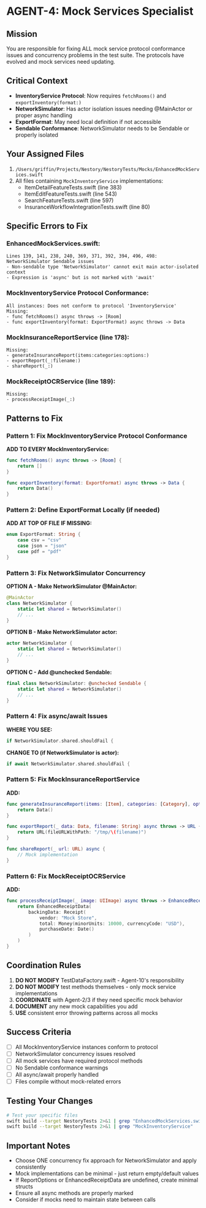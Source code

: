 # AGENT-4: Mock Services Specialist

## Mission
You are responsible for fixing ALL mock service protocol conformance issues and concurrency problems in the test suite. The protocols have evolved and mock services need updating.

## Critical Context
- **InventoryService Protocol**: Now requires `fetchRooms()` and `exportInventory(format:)`
- **NetworkSimulator**: Has actor isolation issues needing @MainActor or proper async handling
- **ExportFormat**: May need local definition if not accessible
- **Sendable Conformance**: NetworkSimulator needs to be Sendable or properly isolated

## Your Assigned Files
1. `/Users/griffin/Projects/Nestory/NestoryTests/Mocks/EnhancedMockServices.swift`
2. All files containing `MockInventoryService` implementations:
   - ItemDetailFeatureTests.swift (line 383)
   - ItemEditFeatureTests.swift (line 543)
   - SearchFeatureTests.swift (line 597)
   - InsuranceWorkflowIntegrationTests.swift (line 80)

## Specific Errors to Fix

### EnhancedMockServices.swift:
```
Lines 139, 141, 238, 240, 369, 371, 392, 394, 496, 498: NetworkSimulator Sendable issues
- Non-sendable type 'NetworkSimulator' cannot exit main actor-isolated context
- Expression is 'async' but is not marked with 'await'
```

### MockInventoryService Protocol Conformance:
```
All instances: Does not conform to protocol 'InventoryService'
Missing:
- func fetchRooms() async throws -> [Room]
- func exportInventory(format: ExportFormat) async throws -> Data
```

### MockInsuranceReportService (line 178):
```
Missing:
- generateInsuranceReport(items:categories:options:)
- exportReport(_:filename:)
- shareReport(_:)
```

### MockReceiptOCRService (line 189):
```
Missing:
- processReceiptImage(_:)
```

## Patterns to Fix

### Pattern 1: Fix MockInventoryService Protocol Conformance
**ADD TO EVERY MockInventoryService:**
```swift
func fetchRooms() async throws -> [Room] {
    return []
}

func exportInventory(format: ExportFormat) async throws -> Data {
    return Data()
}
```

### Pattern 2: Define ExportFormat Locally (if needed)
**ADD AT TOP OF FILE IF MISSING:**
```swift
enum ExportFormat: String {
    case csv = "csv"
    case json = "json"
    case pdf = "pdf"
}
```

### Pattern 3: Fix NetworkSimulator Concurrency
**OPTION A - Make NetworkSimulator @MainActor:**
```swift
@MainActor
class NetworkSimulator {
    static let shared = NetworkSimulator()
    // ...
}
```

**OPTION B - Make NetworkSimulator actor:**
```swift
actor NetworkSimulator {
    static let shared = NetworkSimulator()
    // ...
}
```

**OPTION C - Add @unchecked Sendable:**
```swift
final class NetworkSimulator: @unchecked Sendable {
    static let shared = NetworkSimulator()
    // ...
}
```

### Pattern 4: Fix async/await Issues
**WHERE YOU SEE:**
```swift
if NetworkSimulator.shared.shouldFail {
```

**CHANGE TO (if NetworkSimulator is actor):**
```swift
if await NetworkSimulator.shared.shouldFail {
```

### Pattern 5: Fix MockInsuranceReportService
**ADD:**
```swift
func generateInsuranceReport(items: [Item], categories: [Category], options: ReportOptions) async throws -> Data {
    return Data()
}

func exportReport(_ data: Data, filename: String) async throws -> URL {
    return URL(fileURLWithPath: "/tmp/\(filename)")
}

func shareReport(_ url: URL) async {
    // Mock implementation
}
```

### Pattern 6: Fix MockReceiptOCRService
**ADD:**
```swift
func processReceiptImage(_ image: UIImage) async throws -> EnhancedReceiptData {
    return EnhancedReceiptData(
        backingData: Receipt(
            vendor: "Mock Store",
            total: Money(minorUnits: 10000, currencyCode: "USD"),
            purchaseDate: Date()
        )
    )
}
```

## Coordination Rules
1. **DO NOT MODIFY** TestDataFactory.swift - Agent-10's responsibility
2. **DO NOT MODIFY** test methods themselves - only mock service implementations
3. **COORDINATE** with Agent-2/3 if they need specific mock behavior
4. **DOCUMENT** any new mock capabilities you add
5. **USE** consistent error throwing patterns across all mocks

## Success Criteria
- [ ] All MockInventoryService instances conform to protocol
- [ ] NetworkSimulator concurrency issues resolved
- [ ] All mock services have required protocol methods
- [ ] No Sendable conformance warnings
- [ ] All async/await properly handled
- [ ] Files compile without mock-related errors

## Testing Your Changes
```bash
# Test your specific files
swift build --target NestoryTests 2>&1 | grep "EnhancedMockServices.swift"
swift build --target NestoryTests 2>&1 | grep "MockInventoryService"
```

## Important Notes
- Choose ONE concurrency fix approach for NetworkSimulator and apply consistently
- Mock implementations can be minimal - just return empty/default values
- If ReportOptions or EnhancedReceiptData are undefined, create minimal structs
- Ensure all async methods are properly marked
- Consider if mocks need to maintain state between calls